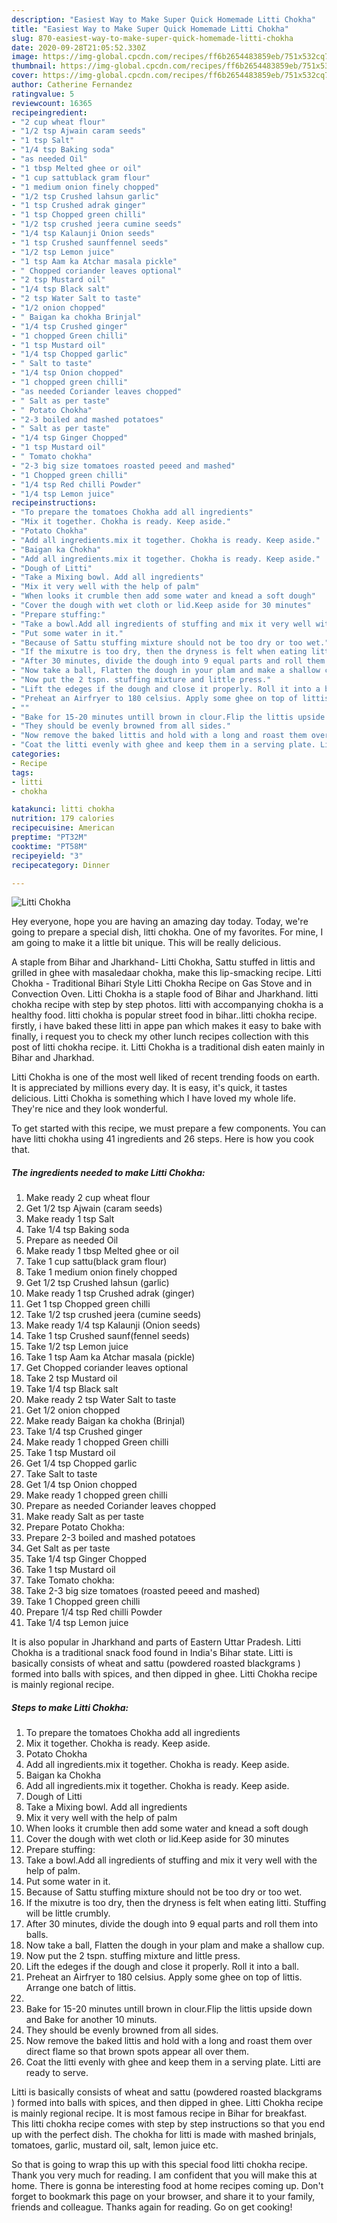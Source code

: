 ```yaml
---
description: "Easiest Way to Make Super Quick Homemade Litti Chokha"
title: "Easiest Way to Make Super Quick Homemade Litti Chokha"
slug: 870-easiest-way-to-make-super-quick-homemade-litti-chokha
date: 2020-09-28T21:05:52.330Z
image: https://img-global.cpcdn.com/recipes/ff6b2654483859eb/751x532cq70/litti-chokha-recipe-main-photo.jpg
thumbnail: https://img-global.cpcdn.com/recipes/ff6b2654483859eb/751x532cq70/litti-chokha-recipe-main-photo.jpg
cover: https://img-global.cpcdn.com/recipes/ff6b2654483859eb/751x532cq70/litti-chokha-recipe-main-photo.jpg
author: Catherine Fernandez
ratingvalue: 5
reviewcount: 16365
recipeingredient:
- "2 cup wheat flour"
- "1/2 tsp Ajwain caram seeds"
- "1 tsp Salt"
- "1/4 tsp Baking soda"
- "as needed Oil"
- "1 tbsp Melted ghee or oil"
- "1 cup sattublack gram flour"
- "1 medium onion finely chopped"
- "1/2 tsp Crushed lahsun garlic"
- "1 tsp Crushed adrak ginger"
- "1 tsp Chopped green chilli"
- "1/2 tsp crushed jeera cumine seeds"
- "1/4 tsp Kalaunji Onion seeds"
- "1 tsp Crushed saunffennel seeds"
- "1/2 tsp Lemon juice"
- "1 tsp Aam ka Atchar masala pickle"
- " Chopped coriander leaves optional"
- "2 tsp Mustard oil"
- "1/4 tsp Black salt"
- "2 tsp Water Salt to taste"
- "1/2 onion chopped"
- " Baigan ka chokha Brinjal"
- "1/4 tsp Crushed ginger"
- "1 chopped Green chilli"
- "1 tsp Mustard oil"
- "1/4 tsp Chopped garlic"
- " Salt to taste"
- "1/4 tsp Onion chopped"
- "1 chopped green chilli"
- "as needed Coriander leaves chopped"
- " Salt as per taste"
- " Potato Chokha"
- "2-3 boiled and mashed potatoes"
- " Salt as per taste"
- "1/4 tsp Ginger Chopped"
- "1 tsp Mustard oil"
- " Tomato chokha"
- "2-3 big size tomatoes roasted peeed and mashed"
- "1 Chopped green chilli"
- "1/4 tsp Red chilli Powder"
- "1/4 tsp Lemon juice"
recipeinstructions:
- "To prepare the tomatoes Chokha add all ingredients"
- "Mix it together. Chokha is ready. Keep aside."
- "Potato Chokha"
- "Add all ingredients.mix it together. Chokha is ready. Keep aside."
- "Baigan ka Chokha"
- "Add all ingredients.mix it together. Chokha is ready. Keep aside."
- "Dough of Litti"
- "Take a Mixing bowl. Add all ingredients"
- "Mix it very well with the help of palm"
- "When looks it crumble then add some water and knead a soft dough"
- "Cover the dough with wet cloth or lid.Keep aside for 30 minutes"
- "Prepare stuffing:"
- "Take a bowl.Add all ingredients of stuffing and mix it very well with the help of palm."
- "Put some water in it."
- "Because of Sattu stuffing mixture should not be too dry or too wet."
- "If the mixutre is too dry, then the dryness is felt when eating litti. Stuffing will be little crumbly."
- "After 30 minutes, divide the dough into 9 equal parts and roll them into balls."
- "Now take a ball, Flatten the dough in your plam and make a shallow cup."
- "Now put the 2 tspn. stuffing mixture and little press."
- "Lift the edeges if the dough and close it properly. Roll it into a ball."
- "Preheat an Airfryer to 180 celsius. Apply some ghee on top of littis. Arrange one batch of littis."
- ""
- "Bake for 15-20 minutes untill brown in clour.Flip the littis upside down and Bake for another 10 minuts."
- "They should be evenly browned from all sides."
- "Now remove the baked littis and hold with a long and roast them over direct flame so that brown spots appear all over them."
- "Coat the litti evenly with ghee and keep them in a serving plate. Litti are ready to serve."
categories:
- Recipe
tags:
- litti
- chokha

katakunci: litti chokha 
nutrition: 179 calories
recipecuisine: American
preptime: "PT32M"
cooktime: "PT58M"
recipeyield: "3"
recipecategory: Dinner

---
```



![Litti Chokha](https://img-global.cpcdn.com/recipes/ff6b2654483859eb/751x532cq70/litti-chokha-recipe-main-photo.jpg)

Hey everyone, hope you are having an amazing day today. Today, we're going to prepare a special dish, litti chokha. One of my favorites. For mine, I am going to make it a little bit unique. This will be really delicious.

A staple from Bihar and Jharkhand- Litti Chokha, Sattu stuffed in littis and grilled in ghee with masaledaar chokha, make this lip-smacking recipe. Litti Chokha - Traditional Bihari Style Litti Chokha Recipe on Gas Stove and in Convection Oven. Litti Chokha is a staple food of Bihar and Jharkhand. litti chokha recipe with step by step photos. litti with accompanying chokha is a healthy food. litti chokha is popular street food in bihar..litti chokha recipe. firstly, i have baked these litti in appe pan which makes it easy to bake with finally, i request you to check my other lunch recipes collection with this post of litti chokha recipe. it. Litti Chokha is a traditional dish eaten mainly in Bihar and Jharkhad.

Litti Chokha is one of the most well liked of recent trending foods on earth. It is appreciated by millions every day. It is easy, it's quick, it tastes delicious. Litti Chokha is something which I have loved my whole life. They're nice and they look wonderful.


To get started with this recipe, we must prepare a few components. You can have litti chokha using 41 ingredients and 26 steps. Here is how you cook that.

<!--inarticleads1-->

##### The ingredients needed to make Litti Chokha:

1. Make ready 2 cup wheat flour
1. Get 1/2 tsp Ajwain (caram seeds)
1. Make ready 1 tsp Salt
1. Take 1/4 tsp Baking soda
1. Prepare as needed Oil
1. Make ready 1 tbsp Melted ghee or oil
1. Take 1 cup sattu(black gram flour)
1. Take 1 medium onion finely chopped
1. Get 1/2 tsp Crushed lahsun (garlic)
1. Make ready 1 tsp Crushed adrak (ginger)
1. Get 1 tsp Chopped green chilli
1. Take 1/2 tsp crushed jeera (cumine seeds)
1. Make ready 1/4 tsp Kalaunji (Onion seeds)
1. Take 1 tsp Crushed saunf(fennel seeds)
1. Take 1/2 tsp Lemon juice
1. Take 1 tsp Aam ka Atchar masala (pickle)
1. Get  Chopped coriander leaves optional
1. Take 2 tsp Mustard oil
1. Take 1/4 tsp Black salt
1. Make ready 2 tsp Water Salt to taste
1. Get 1/2 onion chopped
1. Make ready  Baigan ka chokha (Brinjal)
1. Take 1/4 tsp Crushed ginger
1. Make ready 1 chopped Green chilli
1. Take 1 tsp Mustard oil
1. Get 1/4 tsp Chopped garlic
1. Take  Salt to taste
1. Get 1/4 tsp Onion chopped
1. Make ready 1 chopped green chilli
1. Prepare as needed Coriander leaves chopped
1. Make ready  Salt as per taste
1. Prepare  Potato Chokha:
1. Prepare 2-3 boiled and mashed potatoes
1. Get  Salt as per taste
1. Take 1/4 tsp Ginger Chopped
1. Take 1 tsp Mustard oil
1. Take  Tomato chokha:
1. Take 2-3 big size tomatoes (roasted peeed and mashed)
1. Take 1 Chopped green chilli
1. Prepare 1/4 tsp Red chilli Powder
1. Take 1/4 tsp Lemon juice


It is also popular in Jharkhand and parts of Eastern Uttar Pradesh. Litti Chokha is a traditional snack food found in India&#39;s Bihar state. Litti is basically consists of wheat and sattu (powdered roasted blackgrams ) formed into balls with spices, and then dipped in ghee. Litti Chokha recipe is mainly regional recipe. 

<!--inarticleads2-->

##### Steps to make Litti Chokha:

1. To prepare the tomatoes Chokha add all ingredients
1. Mix it together. Chokha is ready. Keep aside.
1. Potato Chokha
1. Add all ingredients.mix it together. Chokha is ready. Keep aside.
1. Baigan ka Chokha
1. Add all ingredients.mix it together. Chokha is ready. Keep aside.
1. Dough of Litti
1. Take a Mixing bowl. Add all ingredients
1. Mix it very well with the help of palm
1. When looks it crumble then add some water and knead a soft dough
1. Cover the dough with wet cloth or lid.Keep aside for 30 minutes
1. Prepare stuffing:
1. Take a bowl.Add all ingredients of stuffing and mix it very well with the help of palm.
1. Put some water in it.
1. Because of Sattu stuffing mixture should not be too dry or too wet.
1. If the mixutre is too dry, then the dryness is felt when eating litti. Stuffing will be little crumbly.
1. After 30 minutes, divide the dough into 9 equal parts and roll them into balls.
1. Now take a ball, Flatten the dough in your plam and make a shallow cup.
1. Now put the 2 tspn. stuffing mixture and little press.
1. Lift the edeges if the dough and close it properly. Roll it into a ball.
1. Preheat an Airfryer to 180 celsius. Apply some ghee on top of littis. Arrange one batch of littis.
1. 
1. Bake for 15-20 minutes untill brown in clour.Flip the littis upside down and Bake for another 10 minuts.
1. They should be evenly browned from all sides.
1. Now remove the baked littis and hold with a long and roast them over direct flame so that brown spots appear all over them.
1. Coat the litti evenly with ghee and keep them in a serving plate. Litti are ready to serve.


Litti is basically consists of wheat and sattu (powdered roasted blackgrams ) formed into balls with spices, and then dipped in ghee. Litti Chokha recipe is mainly regional recipe. It is most famous recipe in Bihar for breakfast. This litti chokha recipe comes with step by step instructions so that you end up with the perfect dish. The chokha for litti is made with mashed brinjals, tomatoes, garlic, mustard oil, salt, lemon juice etc. 

So that is going to wrap this up with this special food litti chokha recipe. Thank you very much for reading. I am confident that you will make this at home. There is gonna be interesting food at home recipes coming up. Don't forget to bookmark this page on your browser, and share it to your family, friends and colleague. Thanks again for reading. Go on get cooking!
